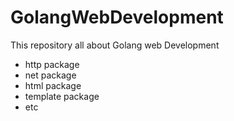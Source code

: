 # GolangWebDevelopment
This repository all about Golang web Development
- http package 
- net package 
- html package 
- template package
- etc

